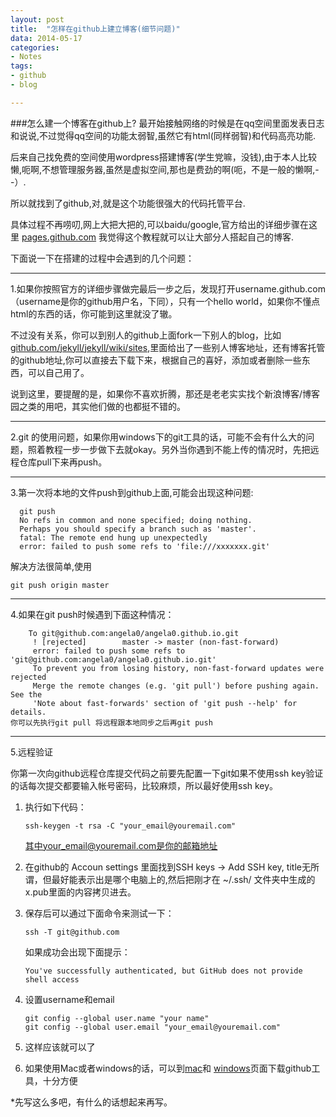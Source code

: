 ```yaml
---
layout: post
title:  "怎样在github上建立博客(细节问题)"
data: 2014-05-17 
categories:
- Notes
tags:
- github
- blog

---
```


###怎么建一个博客在github上?
最开始接触网络的时候是在qq空间里面发表日志和说说,不过觉得qq空间的功能太弱智,虽然它有html(同样弱智)和代码高亮功能.

后来自己找免费的空间使用wordpress搭建博客(学生党嘛，没钱),由于本人比较懒,呃啊,不想管理服务器,虽然是虚拟空间,那也是费劲的啊(呃，不是一般的懒啊,--）.

所以就找到了github,对,就是这个功能很强大的代码托管平台.

具体过程不再唠叨,网上大把大把的,可以baidu/google,官方给出的详细步骤在这里 [pages.github.com](http://pages.github.com)
我觉得这个教程就可以让大部分人搭起自己的博客.

下面说一下在搭建的过程中会遇到的几个问题：
<hr/>
1.如果你按照官方的详细步骤做完最后一步之后，发现打开username.github.com（username是你的github用户名，下同），只有一个hello world，如果你不懂点html的东西的话，你可能到这里就没了辙。

不过没有关系，你可以到别人的github上面fork一下别人的blog，比如[github.com/jekyll/jekyll/wiki/sites](https://github.com/jekyll/jekyll/wiki/sites),里面给出了一些别人博客地址，还有博客托管的github地址,你可以直接去下载下来，根据自己的喜好，添加或者删除一些东西，可以自己用了。

说到这里，要提醒的是，如果你不喜欢折腾，那还是老老实实找个新浪博客/博客园之类的用吧，其实他们做的也都挺不错的。
  
<hr/>
2.git 的使用问题，如果你用windows下的git工具的话，可能不会有什么大的问题，照着教程一步一步做下去就okay。另外当你遇到不能上传的情况时，先把远程仓库pull下来再push。

<hr/>
3.第一次将本地的文件push到github上面,可能会出现这种问题:

      git push
      No refs in common and none specified; doing nothing.
	  Perhaps you should specify a branch such as 'master'.
	  fatal: The remote end hung up unexpectedly
	  error: failed to push some refs to 'file:///xxxxxxx.git'
	
解决方法很简单,使用

	git push origin master
	
<hr/>
4.如果在git push时候遇到下面这种情况：

		To git@github.com:angela0/angela0.github.io.git
		 ! [rejected]        master -> master (non-fast-forward)
		 error: failed to push some refs to 'git@github.com:angela0/angela0.github.io.git'
		 To prevent you from losing history, non-fast-forward updates were rejected
		 Merge the remote changes (e.g. 'git pull') before pushing again.  See the
		 'Note about fast-forwards' section of 'git push --help' for details.
	你可以先执行git pull 将远程跟本地同步之后再git push

<hr/>	
5.远程验证
  
  你第一次向github远程仓库提交代码之前要先配置一下git如果不使用ssh key验证的话每次提交都要输入帐号密码，比较麻烦，所以最好使用ssh key。
  
  1. 执行如下代码：
        
         ssh-keygen -t rsa -C "your_email@youremail.com"
        
     其中your_email@youremail.com是你的邮箱地址
  
  2. 在github的 Accoun settings 里面找到SSH keys -> Add SSH key, title无所谓，但最好能表示出是哪个电脑上的,然后把刚才在 ~/.ssh/ 文件夹中生成的x.pub里面的内容拷贝进去。
  
  3. 保存后可以通过下面命令来测试一下：
  
         ssh -T git@github.com
     
     如果成功会出现下面提示：
       
         You've successfully authenticated, but GitHub does not provide shell access
         
  4. 设置username和email
  
         git config --global user.name "your name"
         git config --global user.email "your_email@youremail.com"
         
  5. 这样应该就可以了
  
  6. 如果使用Mac或者windows的话，可以到[mac](http://mac.github.com)和
  [windows](http://windows.github.com)页面下载github工具，十分方便

*先写这么多吧，有什么的话想起来再写。
